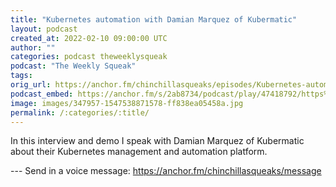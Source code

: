 ```yaml
---
title: "Kubernetes automation with Damian Marquez of Kubermatic"
layout: podcast
created_at: 2022-02-10 09:00:00 UTC
author: ""
categories: podcast theweeklysqueak
podcast: "The Weekly Squeak"
tags: 
orig_url: https://anchor.fm/chinchillasqueaks/episodes/Kubernetes-automation-with-Damian-Marquez-of-Kubermatic-e1e5jv8
podcast_embed: https://anchor.fm/s/2ab8734/podcast/play/47418792/https%3A%2F%2Fd3ctxlq1ktw2nl.cloudfront.net%2Fstaging%2F2022-1-9%2F1fa74459-cee7-0df7-dd0e-0d1270c97d39.mp3
image: images/347957-1547538871578-ff838ea05458a.jpg
permalink: /:categories/:title/
---
```

In this interview and demo I speak with Damian Marquez of Kubermatic about their Kubernetes management and automation platform.

--- Send in a voice message: https://anchor.fm/chinchillasqueaks/message